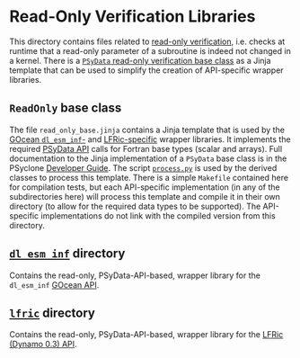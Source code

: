 <!--
## Licence

-------------------------------------------------------------------------------

BSD 3-Clause License

Copyright (c) 2020-2021, Science and Technology Facilities Council.
All rights reserved.

Redistribution and use in source and binary forms, with or without
modification, are permitted provided that the following conditions are met:

* Redistributions of source code must retain the above copyright notice, this
  list of conditions and the following disclaimer.

* Redistributions in binary form must reproduce the above copyright notice,
  this list of conditions and the following disclaimer in the documentation
  and/or other materials provided with the distribution.

* Neither the name of the copyright holder nor the names of its
  contributors may be used to endorse or promote products derived from
  this software without specific prior written permission.

THIS SOFTWARE IS PROVIDED BY THE COPYRIGHT HOLDERS AND CONTRIBUTORS
"AS IS" AND ANY EXPRESS OR IMPLIED WARRANTIES, INCLUDING, BUT NOT
LIMITED TO, THE IMPLIED WARRANTIES OF MERCHANTABILITY AND FITNESS
FOR A PARTICULAR PURPOSE ARE DISCLAIMED. IN NO EVENT SHALL THE
COPYRIGHT HOLDER OR CONTRIBUTORS BE LIABLE FOR ANY DIRECT, INDIRECT,
INCIDENTAL, SPECIAL, EXEMPLARY, OR CONSEQUENTIAL DAMAGES (INCLUDING,
BUT NOT LIMITED TO, PROCUREMENT OF SUBSTITUTE GOODS OR SERVICES;
LOSS OF USE, DATA, OR PROFITS; OR BUSINESS INTERRUPTION) HOWEVER
CAUSED AND ON ANY THEORY OF LIABILITY, WHETHER IN CONTRACT, STRICT
LIABILITY, OR TORT (INCLUDING NEGLIGENCE OR OTHERWISE) ARISING IN
ANY WAY OUT OF THE USE OF THIS SOFTWARE, EVEN IF ADVISED OF THE
POSSIBILITY OF SUCH DAMAGE.

-------------------------------------------------------------------------------
Authors: J. Henrichs, Bureau of Meteorology,
         I. Kavcic, Met Office
-->

# Read-Only Verification Libraries

This directory contains files related to [read-only verification](
https://psyclone.readthedocs.io/en/latest/psy_data.html#read-only-verification),
i.e. checks at runtime that a read-only parameter of a subroutine is indeed
not changed in a kernel. There is a
[``PSyData`` read-only verification base class](
https://psyclone-dev.readthedocs.io/en/latest/psy_data.html#psydata-read-only-verification-base-class)
as a Jinja template that can be used to simplify the creation of API-specific wrapper libraries.

## ``ReadOnly`` base class

The file ``read_only_base.jinja`` contains a Jinja template that is used
by the [GOcean ``dl_esm_inf``-](./dl_esm_inf/README.md) and [LFRic-specific](
./lfric/README.md) wrapper libraries. It implements the required [PSyData API](
https://psyclone-dev.readthedocs.io/en/stable/psy_data.html) calls for
Fortran base types (scalar and arrays).
Full documentation to the Jinja implementation of a ``PSyData`` base class is
in the PSyclone [Developer Guide](
https://psyclone-dev.readthedocs.io/en/latest/psy_data.html#jinja).
The script [``process.py``](./../README.md#psydata-base-class) is used by the
derived classes to process this template. There is a simple ``Makefile``
contained here for compilation tests, but each API-specific implementation (in
any of the subdirectories here) will process this template and compile it in
their own directory (to allow for the required data types to be supported).
The API-specific implementations do not link with the compiled version from
this directory.

## [``dl_esm_inf``](./dl_esm_inf) directory

Contains the read-only, PSyData-API-based, wrapper library for the
``dl_esm_inf`` [GOcean API](
https://psyclone.readthedocs.io/en/latest/gocean1p0.html).

## [``lfric``](./lfric) directory

Contains the read-only, PSyData-API-based, wrapper library for the
[LFRic (Dynamo 0.3) API](
https://psyclone.readthedocs.io/en/stable/dynamo0p3.html).
